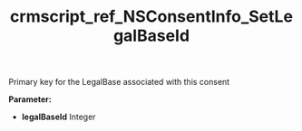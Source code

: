 ﻿---
title: crmscript_ref_NSConsentInfo_SetLegalBaseId
description: NSConsentInfo.SetLegalBaseId(Integer legalBaseId)
intellisense: NSConsentInfo.SetLegalBaseId
keywords: NSConsentInfo, GetLegalBaseId
so.topic: reference
---

Primary key for the LegalBase associated with this consent

**Parameter:** 
 - **legalBaseId** Integer

